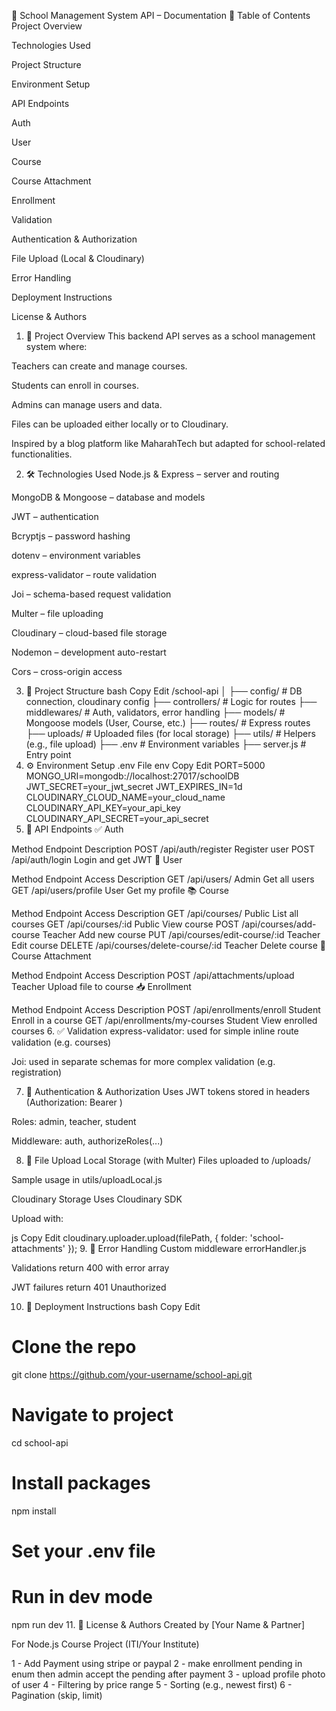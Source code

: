 📘 School Management System API – Documentation
📌 Table of Contents
Project Overview

Technologies Used

Project Structure

Environment Setup

API Endpoints

Auth

User

Course

Course Attachment

Enrollment

Validation

Authentication & Authorization

File Upload (Local & Cloudinary)

Error Handling

Deployment Instructions

License & Authors

1. 📖 Project Overview
This backend API serves as a school management system where:

Teachers can create and manage courses.

Students can enroll in courses.

Admins can manage users and data.

Files can be uploaded either locally or to Cloudinary.

Inspired by a blog platform like MaharahTech but adapted for school-related functionalities.

2. 🛠️ Technologies Used
Node.js & Express – server and routing

MongoDB & Mongoose – database and models

JWT – authentication

Bcryptjs – password hashing

dotenv – environment variables

express-validator – route validation

Joi – schema-based request validation

Multer – file uploading

Cloudinary – cloud-based file storage

Nodemon – development auto-restart

Cors – cross-origin access

3. 📁 Project Structure
bash
Copy
Edit
/school-api
│
├── config/                # DB connection, cloudinary config
├── controllers/           # Logic for routes
├── middlewares/           # Auth, validators, error handling
├── models/                # Mongoose models (User, Course, etc.)
├── routes/                # Express routes
├── uploads/               # Uploaded files (for local storage)
├── utils/                 # Helpers (e.g., file upload)
├── .env                   # Environment variables
├── server.js              # Entry point
4. ⚙️ Environment Setup
.env File
env
Copy
Edit
PORT=5000
MONGO_URI=mongodb://localhost:27017/schoolDB
JWT_SECRET=your_jwt_secret
JWT_EXPIRES_IN=1d
CLOUDINARY_CLOUD_NAME=your_cloud_name
CLOUDINARY_API_KEY=your_api_key
CLOUDINARY_API_SECRET=your_api_secret
5. 🔌 API Endpoints
✅ Auth

Method	Endpoint	Description
POST	/api/auth/register	Register user
POST	/api/auth/login	Login and get JWT
👤 User

Method	Endpoint	Access	Description
GET	/api/users/	Admin	Get all users
GET	/api/users/profile	User	Get my profile
📚 Course

Method	Endpoint	Access	Description
GET	/api/courses/	Public	List all courses
GET	/api/courses/:id	Public	View course
POST	/api/courses/add-course	Teacher	Add new course
PUT	/api/courses/edit-course/:id	Teacher	Edit course
DELETE	/api/courses/delete-course/:id	Teacher	Delete course
📎 Course Attachment

Method	Endpoint	Access	Description
POST	/api/attachments/upload	Teacher	Upload file to course
📥 Enrollment

Method	Endpoint	Access	Description
POST	/api/enrollments/enroll	Student	Enroll in a course
GET	/api/enrollments/my-courses	Student	View enrolled courses
6. ✅ Validation
express-validator: used for simple inline route validation (e.g. courses)

Joi: used in separate schemas for more complex validation (e.g. registration)

7. 🔐 Authentication & Authorization
Uses JWT tokens stored in headers (Authorization: Bearer <token>)

Roles: admin, teacher, student

Middleware: auth, authorizeRoles(...)

8. 📁 File Upload
Local Storage (with Multer)
Files uploaded to /uploads/

Sample usage in utils/uploadLocal.js

Cloudinary Storage
Uses Cloudinary SDK

Upload with:

js
Copy
Edit
cloudinary.uploader.upload(filePath, {
  folder: 'school-attachments'
});
9. 🚨 Error Handling
Custom middleware errorHandler.js

Validations return 400 with error array

JWT failures return 401 Unauthorized

10. 🚀 Deployment Instructions
bash
Copy
Edit
# Clone the repo
git clone https://github.com/your-username/school-api.git

# Navigate to project
cd school-api

# Install packages
npm install

# Set your .env file

# Run in dev mode
npm run dev
11. 📄 License & Authors
Created by [Your Name & Partner]

For Node.js Course Project (ITI/Your Institute)

1 - Add Payment using stripe or paypal
2 - make enrollment pending in enum then admin accept the pending after payment
3 - upload profile photo of user
4 - Filtering by price range
5 - Sorting (e.g., newest first)
6 - Pagination (skip, limit)